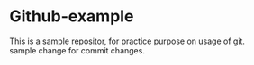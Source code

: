 # Github-example
This is a sample repositor, for practice purpose on usage of git.
<br>
sample change for commit changes. 
